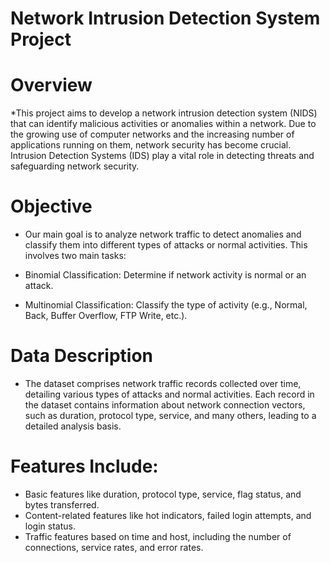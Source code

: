 # Network Intrusion Detection System Project

# Overview
 *This project aims to develop a network intrusion detection system (NIDS) that can identify malicious activities or anomalies within a network. Due to the growing use of computer networks and the increasing number of applications running on them, network security has 
  become crucial. Intrusion Detection Systems (IDS) play a vital role in detecting threats and safeguarding network security.

# Objective
 * Our main goal is to analyze network traffic to detect anomalies and classify them into different types of attacks or normal activities. This involves two main tasks:

 * Binomial Classification: Determine if network activity is normal or an attack.
 * Multinomial Classification: Classify the type of activity (e.g., Normal, Back, Buffer Overflow, FTP Write, etc.).

# Data Description
 * The dataset comprises network traffic records collected over time, detailing various types of attacks and normal activities. Each record in the dataset contains information about network connection vectors, such as duration, protocol type, service, and many others, 
   leading to a detailed analysis basis.

# Features Include:
 * Basic features like duration, protocol type, service, flag status, and bytes transferred.
 * Content-related features like hot indicators, failed login attempts, and login status.
 * Traffic features based on time and host, including the number of connections, service rates, and error rates.
